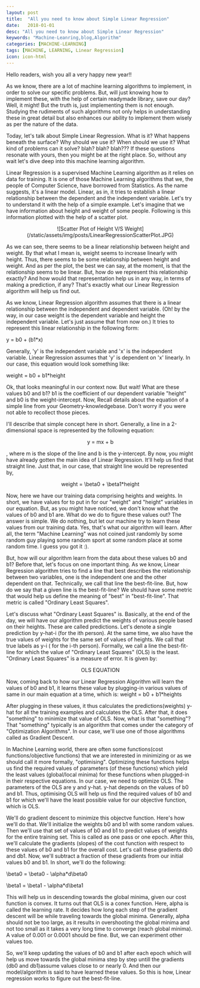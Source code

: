 ```yaml
---
layout: post
title:  "All you need to know about Simple Linear Regression"
date:   2018-01-01
desc: "All you need to know about Simple Linear Regression"
keywords: "Machine-Leanring,blog,Algorithm"
categories: [MACHINE-LEARNING]
tags: [MACHINE, LEARNING, Linear Regression]
icon: icon-html
---
```


Hello readers, wish you all a very happy new year!!

As we know, there are a lot of machine learning algorithms to implement, in order to solve our specific problems. But, will just knowing how to implement these, with the help of certain readymade library, save our day? Well, it might! But the truth is, just implementing them is not enough. Studying the rudiments of such algorithms not only helps in understanding these in great detail but also enhances our ability to implement them wisely as per the nature of the data.

Today, let's talk about Simple Linear Regression. What is it? What happens beneath the surface? Why should we use it? When should we use it? What kind of problems can it solve? blah? blah? blah??? If these questions resonate with yours, then you might be at the right place. So, without any wait let's dive deep into this machine learning algorithm.

Linear Regression is a supervised Machine Learning algorithm as it relies on data for training. It is one of those Machine Learning algorithms that we, the people of Computer Science, have borrowed from Statistics.  As the name suggests, it's a linear model. Linear, as in, it tries to establish a linear relationship between the dependent and the independent variable. Let's try to understand it with the help of a simple example. Let's imagine that we have information about height and weight of some people. Following is this information plotted with the help of a scatter plot.

<p align="center">
![Scatter Plot of Height V/S Weight](/static/assets/img/posts/LinearRegressionScatterPlot.JPG)
</p>

As we can see, there seems to be a linear relationship between height and weight. By that what I mean is, weight seems to increase linearly with height. Thus, there seems to be some relationship between height and weight. And as per the plot, the best we can say, at the moment, is that the relationship seems to be linear. But, how do we represent this relationship exactly? And how would that representation help us in any way, in terms of making a prediction, if any? That's exactly what our Linear Regression algorithm will help us find out.

As we know, Linear Regression algorithm assumes that there is a linear relationship between the independent and dependent variable. (Oh! by the way, in our case weight is the dependent variable and height the independent variable. Let's just assume that from now on.) It tries to represent this linear relationship in the following form:

y = b0 + (b1*x)

Generally,  'y' is the independent variable and 'x' is the independent variable. Linear Regression assumes that 'y' is dependent on 'x' linearly. In our case, this equation would look something like:

weight = b0 + b1*height
 
Ok, that looks meaningful in our context now. But wait! What are these values b0 and b1? b1 is the coefficient of our dependent variable "height" and b0 is the weight-intercept. Now, Recall details about the equation of a simple line from your Geometry-knowledgebase. Don't worry if you were not able to recollect those pieces. 

I'll describe that simple concept here in short. Generally, a line in a 2-dimensional space is represented by the following equation:

<center>y = mx + b</center>

, where m is the slope of the line and b is the y-intercept.
By now, you might have already gotten the main idea of Linear Regression. It'll help us find that straight line. Just that, in our case, that straight line would be represented by,

<center>weight = \beta0 + \beta1*height</center>

Now, here we have our training data comprising heights and weights. In short, we have values for to put in for our "weight" and "height" variables in our equation. But, as you might have noticed, we don't know what the values of b0 and b1 are. What do we do to figure these values out? The answer is simple. We do nothing, but let our machine try to learn these values from our training data. Yes, that's what our algorithm will learn. After all, the term "Machine Learning" was not coined just randomly by some random guy playing some random sport at some random place at some random time. I guess you got it :).

But, how will our algorithm learn from the data about these values b0 and b1? Before that, let's focus on one important thing. As we know, Linear Regression algorithm tries to find a line that best describes the relationship between two variables, one is the independent one and the other dependent on that. Technically, we call that line the best-fit-line. But, how do we say that a given line is the best-fit-line? We should have some metric that would help us define the meaning of "best" in "best-fit-line". That metric is called "Ordinary Least Squares". 

Let's discuss what "Ordinary Least Squares" is. Basically, at the end of the day, we will have our algorithm predict the weights of various people based on their heights. These are called predictions. Let's denote a single prediction by y-hat-i (for the ith person). At the same time, we also have the true values of weights for the same set of values of heights. We call that true labels as y-i ( for the i-th person). Formally, we call a line the best-fit-line for which the value of "Ordinary Least Squares" (OLS) is the least. "Ordinary Least Squares" is a measure of error. It is given by:

<center>OLS EQUATION</center>

Now, coming back to how our Linear Regression Algorithm will learn the values of b0 and b1, it learns these value by plugging-in various values of same in our main equation at a time, which is:
weight = b0 + b1*heights

After plugging in these values, it thus calculates the predictions(weights) y-hat for all the training examples and calculates the OLS. After that, it does "something" to minimize that value of OLS. Now, what is that "something"? That "something" typically is an algorithm that comes under the category of "Optimization Algorithms". In our case, we'll use one of those algorithms called as Gradient Descent.

In Machine Learning world, there are often some functions(cost functions/objective functions) that we are interested in minimizing or as we should call it more formally, "optimising". Optimizing these functions helps us find the required values of parameters (of these functions) which yield the least values (global/local minima) for these functions when plugged-in in their respective equations. In our case, we need to optimize OLS. The parameters of the OLS are y and y-hat. y-hat depends on the values of b0 and b1. Thus, optimising OLS will help us find the required values of b0 and b1 for which we'll have the least possible value for our objective function, which is OLS. 

We'll do gradient descent to minimize this objectve function. Here's how we'll do that. We'll initialize the weights b0 and b1 with some random values. Then we'll use that set of values of b0 and b1 to predict values of weights for the entire training set. This is called as one pass or one epoch. After this, we'll calculate the gradients (slopes) of the cost function with respect to these values of b0 and b1 for the overall cost. Let's call these gradients db0 and db1. Now, we'll subtract a fraction of these gradients from our initial values b0 and b1.  In short, we'll do the following:

\beta0 = \beta0 - \alpha*d\beta0

\beta1 = \beta1 - \alpha*d\beta1

This will help us in descending towards the global minima, given our cost function is convex. It turns out that OLS is a conex function. Here, alpha is called the learning rate. It decides how long each step of the gradient descent will be while traveling towards the global minima. Generally, alpha should not be too large, as it results in overshooting the global minima and not too small as it takes a very long time to converge (reach global minima). A value of 0.001 or 0.0001 should be fine. But, we can experiment other values too.

So, we'll keep updating the values of b0 and b1 after each epoch which will help us move towards the global minima step by step untill the gradients (db0 and db1)assume values close to or nearly 0. And then our model/algorithm is said to have learned these values. So this is how, Linear regression works to figure out the best-fit-line.


